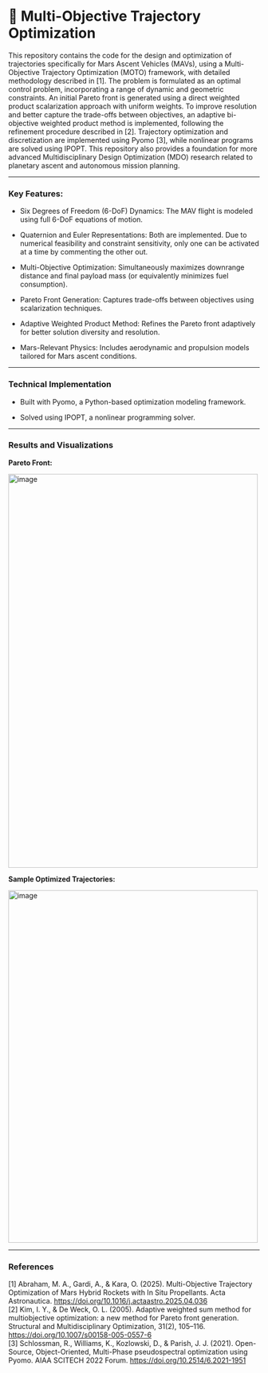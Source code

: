 # 🚀 Multi-Objective Trajectory Optimization
This repository contains the code for the design and optimization of trajectories specifically for Mars Ascent Vehicles (MAVs), using a Multi-Objective Trajectory Optimization (MOTO) framework, with detailed methodology described in [1]. The problem is formulated as an optimal control problem, incorporating a range of dynamic and geometric constraints. An initial Pareto front is generated using a direct weighted product scalarization approach with uniform weights. To improve resolution and better capture the trade-offs between objectives, an adaptive bi-objective weighted product method is implemented, following the refinement procedure described in [2]. Trajectory optimization and discretization are implemented using Pyomo [3], while nonlinear programs are solved using IPOPT. This repository also provides a foundation for more advanced Multidisciplinary Design Optimization (MDO) research related to planetary ascent and autonomous mission planning.

---

### Key Features:

  - Six Degrees of Freedom (6-DoF) Dynamics: The MAV flight is modeled using full 6-DoF equations of motion.

  - Quaternion and Euler Representations: Both are implemented. Due to numerical feasibility and constraint sensitivity, only one can be activated at a time by commenting the other out.

  - Multi-Objective Optimization: Simultaneously maximizes downrange distance and final payload mass (or equivalently minimizes fuel consumption).

  - Pareto Front Generation: Captures trade-offs between objectives using scalarization techniques.

  - Adaptive Weighted Product Method: Refines the Pareto front adaptively for better solution diversity and resolution.

  - Mars-Relevant Physics: Includes aerodynamic and propulsion models tailored for Mars ascent conditions.

---

### Technical Implementation

  - Built with Pyomo, a Python-based optimization modeling framework.

  - Solved using IPOPT, a nonlinear programming solver.

---

### Results and Visualizations

**Pareto Front:**

<img width="500" height="790" alt="image" src="https://github.com/user-attachments/assets/5a953d8f-b606-4172-8524-c29f813e2384" /> <br>

**Sample Optimized Trajectories:**

<img width="500" height="707" alt="image" src="https://github.com/user-attachments/assets/541dce2c-32b3-4cde-9b88-8530612796d3" />

---

### References

[1] Abraham, M. A., Gardi, A., & Kara, O. (2025). Multi-Objective Trajectory Optimization of Mars Hybrid Rockets with In Situ Propellants. Acta Astronautica. https://doi.org/10.1016/j.actaastro.2025.04.036 <br>
[2] Kim, I. Y., & De Weck, O. L. (2005). Adaptive weighted sum method for multiobjective optimization: a new method for Pareto front generation. Structural and Multidisciplinary Optimization, 31(2), 105–116. https://doi.org/10.1007/s00158-005-0557-6 <br>
[3] Schlossman, R., Williams, K., Kozlowski, D., & Parish, J. J. (2021). Open-Source, Object-Oriented, Multi-Phase pseudospectral optimization using Pyomo. AIAA SCITECH 2022 Forum. https://doi.org/10.2514/6.2021-1951 <br>
